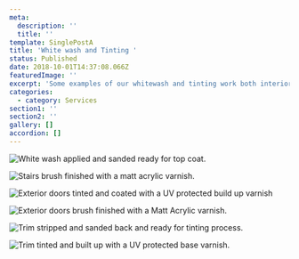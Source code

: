 ```yaml
---
meta:
  description: ''
  title: ''
template: SinglePostA
title: 'White wash and Tinting '
status: Published
date: 2018-10-01T14:37:08.066Z
featuredImage: ''
excerpt: 'Some examples of our whitewash and tinting work both interior and exterior. '
categories:
  - category: Services
section1: ''
section2: ''
gallery: []
accordion: []
---
```

![](/img/white-wash-2.jpg "White wash applied and sanded ready for top coat. ")

![](/img/white-wash.jpg "Stairs brush finished with a matt acrylic varnish. ")

![](/img/tinted-built-up-with-pp.jpg "Exterior doors tinted and coated with a UV protected build up varnish ")

![](/img/exterior-doors-finished-with-brush-after-being-stripped-copy-2-.jpg "Exterior doors brush finished with a Matt Acrylic varnish. ")

![](/img/stripped-.jpg "Trim stripped and sanded back and ready for tinting process. ")

![](/img/tinted-and-build-up-varnish-.jpg "Trim tinted and built up with a UV protected base varnish. ")
